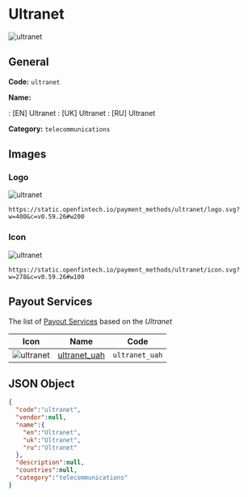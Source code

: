 
# Ultranet 
![ultranet](https://static.openfintech.io/payment_methods/ultranet/logo.svg?w=400&c=v0.59.26#w200)  

## General 
**Code:** `ultranet` 
 
**Name:** 
 
:	[EN] Ultranet 
:	[UK] Ultranet 
:	[RU] Ultranet 
 
**Category:** `telecommunications` 
 

## Images 

### Logo 
![ultranet](https://static.openfintech.io/payment_methods/ultranet/logo.svg?w=400&c=v0.59.26#w200)  

```
https://static.openfintech.io/payment_methods/ultranet/logo.svg?w=400&c=v0.59.26#w200
```  

### Icon 
![ultranet](https://static.openfintech.io/payment_methods/ultranet/icon.svg?w=278&c=v0.59.26#w100)  

```
https://static.openfintech.io/payment_methods/ultranet/icon.svg?w=278&c=v0.59.26#w100
```  

## Payout Services 
 
The list of [Payout Services](/payout-services/) based on the _Ultranet_ 

|Icon|Name|Code| 
|:---:|:---:|:---:| 
|![ultranet](https://static.openfintech.io/payout_methods/ultranet/icon.png?w=278&c=v0.59.26#w40) |[ultranet_uah](/payout-services/ultranet_uah/)|`ultranet_uah`| 
 

## JSON Object 

```json
{
  "code":"ultranet",
  "vendor":null,
  "name":{
    "en":"Ultranet",
    "uk":"Ultranet",
    "ru":"Ultranet"
  },
  "description":null,
  "countries":null,
  "category":"telecommunications"
}
```  
